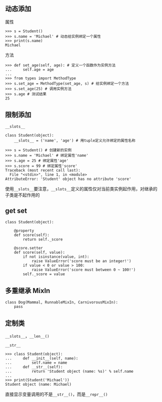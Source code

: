 ## 动态添加

属性

```
>>> s = Student()
>>> s.name = 'Michael' # 动态给实例绑定一个属性
>>> print(s.name)
Michael
```

方法

```
>>> def set_age(self, age): # 定义一个函数作为实例方法
...     self.age = age
...
>>> from types import MethodType
>>> s.set_age = MethodType(set_age, s) # 给实例绑定一个方法
>>> s.set_age(25) # 调用实例方法
>>> s.age # 测试结果
25
```

## 限制添加

`__slots__`

```
class Student(object):
    __slots__ = ('name', 'age') # 用tuple定义允许绑定的属性名称
```

```
>>> s = Student() # 创建新的实例
>>> s.name = 'Michael' # 绑定属性'name'
>>> s.age = 25 # 绑定属性'age'
>>> s.score = 99 # 绑定属性'score'
Traceback (most recent call last):
  File "<stdin>", line 1, in <module>
AttributeError: 'Student' object has no attribute 'score'
```

使用`__slots__`要注意，`__slots__`定义的属性仅对当前类实例起作用，对继承的子类是不起作用的

## get set

```
class Student(object):

    @property
    def score(self):
        return self._score

    @score.setter
    def score(self, value):
        if not isinstance(value, int):
            raise ValueError('score must be an integer!')
        if value < 0 or value > 100:
            raise ValueError('score must between 0 ~ 100!')
        self._score = value
```

## 多重继承 MixIn

```
class Dog(Mammal, RunnableMixIn, CarnivorousMixIn):
    pass
```

## 定制类

`__slots__`，`__len__()`

`__str__`

```
>>> class Student(object):
...     def __init__(self, name):
...         self.name = name
...     def __str__(self):
...         return 'Student object (name: %s)' % self.name
...
>>> print(Student('Michael'))
Student object (name: Michael)
```

直接显示变量调用的不是`__str__()`，而是`__repr__()`

